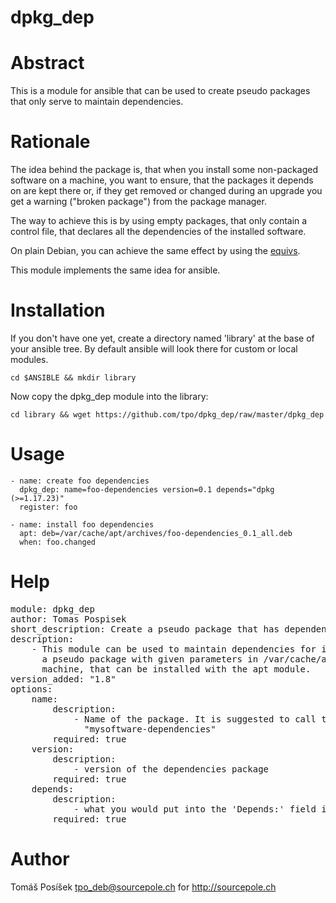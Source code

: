 # dpkg_dep

Abstract
========

This is a module for ansible that can be used to create pseudo
packages that only serve to maintain dependencies.

Rationale
=========

The idea behind the package is, that when you install some non-packaged
software on a machine, you want to ensure, that the packages it depends
on are kept there or, if they get removed or changed during an upgrade
you get a warning ("broken package") from the package manager.

The way to achieve this is by using empty packages, that only contain
a control file, that declares all the dependencies of the installed
software.

On plain Debian, you can achieve the same effect by using the
[equivs](http://packages.debian.org/equivs).

This module implements the same idea for ansible.

Installation
============

If you don't have one yet, create a directory named 'library' at the base
of your ansible tree. By default ansible will look there for custom or local
modules.

    cd $ANSIBLE && mkdir library

Now copy the dpkg_dep module into the library:

    cd library && wget https://github.com/tpo/dpkg_dep/raw/master/dpkg_dep    

Usage
=====

    - name: create foo dependencies
      dpkg_dep: name=foo-dependencies version=0.1 depends="dpkg (>=1.17.23)"
      register: foo

    - name: install foo dependencies
      apt: deb=/var/cache/apt/archives/foo-dependencies_0.1_all.deb
      when: foo.changed

Help
====

<pre>
module: dpkg_dep
author: Tomas Pospisek
short_description: Create a pseudo package that has dependencies on given packages
description:
    - This module can be used to maintain dependencies for installed software. It creates
      a pseudo package with given parameters in /var/cache/apt/archives on the remote
      machine, that can be installed with the apt module.
version_added: "1.8"
options:
    name:
        description:
            - Name of the package. It is suggested to call the package something like
              "mysoftware-dependencies"
        required: true
    version:
        description:
            - version of the dependencies package
        required: true
    depends:
        description:
            - what you would put into the 'Depends:' field in a Debian package 'control' file
        required: true
</pre>

Author
======
Tomáš Posíšek <tpo_deb@sourcepole.ch> for http://sourcepole.ch
